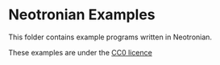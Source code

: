 # Neotronian Examples

This folder contains example programs written in Neotronian.

These examples are under the [CC0 licence]

[CC0 licence]: https://creativecommons.org/share-your-work/public-domain/cc0/
